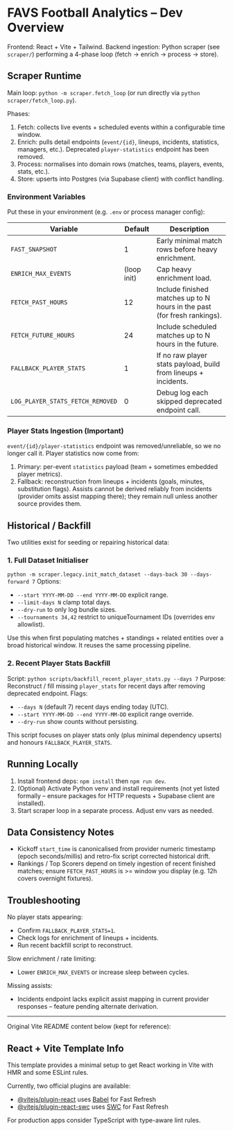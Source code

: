 # FAVS Football Analytics – Dev Overview

Frontend: React + Vite + Tailwind.
Backend ingestion: Python scraper (see `scraper/`) performing a 4-phase loop (fetch → enrich → process → store).

## Scraper Runtime

Main loop: `python -m scraper.fetch_loop` (or run directly via `python scraper/fetch_loop.py`).

Phases:

1. Fetch: collects live events + scheduled events within a configurable time window.
2. Enrich: pulls detail endpoints (`event/{id}`, lineups, incidents, statistics, managers, etc.). Deprecated `player-statistics` endpoint has been removed.
3. Process: normalises into domain rows (matches, teams, players, events, stats, etc.).
4. Store: upserts into Postgres (via Supabase client) with conflict handling.

### Environment Variables

Put these in your environment (e.g. `.env` or process manager config):

| Variable                         | Default     | Description                                                              |
| -------------------------------- | ----------- | ------------------------------------------------------------------------ |
| `FAST_SNAPSHOT`                  | 1           | Early minimal match rows before heavy enrichment.                        |
| `ENRICH_MAX_EVENTS`              | (loop init) | Cap heavy enrichment load.                                               |
| `FETCH_PAST_HOURS`               | 12          | Include finished matches up to N hours in the past (for fresh rankings). |
| `FETCH_FUTURE_HOURS`             | 24          | Include scheduled matches up to N hours in the future.                   |
| `FALLBACK_PLAYER_STATS`          | 1           | If no raw player stats payload, build from lineups + incidents.          |
| `LOG_PLAYER_STATS_FETCH_REMOVED` | 0           | Debug log each skipped deprecated endpoint call.                         |

### Player Stats Ingestion (Important)

`event/{id}/player-statistics` endpoint was removed/unreliable, so we no longer call it. Player statistics now come from:

1. Primary: per-event `statistics` payload (team + sometimes embedded player metrics).
2. Fallback: reconstruction from lineups + incidents (goals, minutes, substitution flags). Assists cannot be derived reliably from incidents (provider omits assist mapping there); they remain null unless another source provides them.

## Historical / Backfill

Two utilities exist for seeding or repairing historical data:

### 1. Full Dataset Initialiser

`python -m scraper.legacy.init_match_dataset --days-back 30 --days-forward 7`
Options:

- `--start YYYY-MM-DD --end YYYY-MM-DD` explicit range.
- `--limit-days N` clamp total days.
- `--dry-run` to only log bundle sizes.
- `--tournaments 34,42` restrict to uniqueTournament IDs (overrides env allowlist).

Use this when first populating matches + standings + related entities over a broad historical window. It reuses the same processing pipeline.

### 2. Recent Player Stats Backfill

Script: `python scripts/backfill_recent_player_stats.py --days 7`
Purpose: Reconstruct / fill missing `player_stats` for recent days after removing deprecated endpoint.
Flags:

- `--days N` (default 7) recent days ending today (UTC).
- `--start YYYY-MM-DD --end YYYY-MM-DD` explicit range override.
- `--dry-run` show counts without persisting.

This script focuses on player stats only (plus minimal dependency upserts) and honours `FALLBACK_PLAYER_STATS`.

## Running Locally

1. Install frontend deps: `npm install` then `npm run dev`.
2. (Optional) Activate Python venv and install requirements (not yet listed formally – ensure packages for HTTP requests + Supabase client are installed).
3. Start scraper loop in a separate process. Adjust env vars as needed.

## Data Consistency Notes

- Kickoff `start_time` is canonicalised from provider numeric timestamp (epoch seconds/millis) and retro-fix script corrected historical drift.
- Rankings / Top Scorers depend on timely ingestion of recent finished matches; ensure `FETCH_PAST_HOURS` is >= window you display (e.g. 12h covers overnight fixtures).

## Troubleshooting

No player stats appearing:

- Confirm `FALLBACK_PLAYER_STATS=1`.
- Check logs for enrichment of lineups + incidents.
- Run recent backfill script to reconstruct.

Slow enrichment / rate limiting:

- Lower `ENRICH_MAX_EVENTS` or increase sleep between cycles.

Missing assists:

- Incidents endpoint lacks explicit assist mapping in current provider responses – feature pending alternate derivation.

---

Original Vite README content below (kept for reference):

## React + Vite Template Info

This template provides a minimal setup to get React working in Vite with HMR and some ESLint rules.

Currently, two official plugins are available:

- [@vitejs/plugin-react](https://github.com/vitejs/vite-plugin-react/blob/main/packages/plugin-react) uses [Babel](https://babeljs.io/) for Fast Refresh
- [@vitejs/plugin-react-swc](https://github.com/vitejs/vite-plugin-react/blob/main/packages/plugin-react-swc) uses [SWC](https://swc.rs/) for Fast Refresh

For production apps consider TypeScript with type-aware lint rules.
